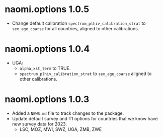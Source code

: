# naomi.options 1.0.5

* Change default calibration `spectrum_plhiv_calibration_strat` to `sex_age_coarse` for all countries, aligned to other calibrations.

# naomi.options 1.0.4

* UGA: 
  - `alpha_xst_term` to TRUE.
  - `spectrum_plhiv_calibration_strat` to `sex_age_coarse` aligned to other calibrations.

# naomi.options 1.0.3

* Added a `NEWS.md` file to track changes to the package.
* Update default survey and T1 options for countries that we know have new survey data for 2023.
  - LSO, MOZ, MWI, SWZ, UGA, ZMB, ZWE
